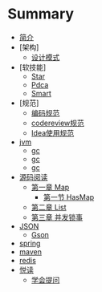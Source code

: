 # Summary
* [简介](README.md)
* [架构]
    * [设计模式](src/architecture/DesignMode.md)
* [软技能]
    * [Star](src/soft_skills/interview_star.md)
    * [Pdca](src/soft_skills/pdca.md)
    * [Smart](src/soft_skills/Smart.md)
* [规范]
    * [编码规范](src/specification/Code.md)
    * [codereview规范](src/specification/CodeReview.md)
    * [Idea使用规范](src/specification/Idea.md)
* [jvm](src/jvm/JVM.md)
    * [gc](src/jvm/JMM.md)
    * [gc](src/jvm/ClassLoad.md)
    * [gc](src/jvm/GC.md)
* [源码阅读](src/sourcecode/README.md)
    * [第一章 Map](src/sourcecode/map/Map.md)
        * [第一节 HasMap](src/sourcecode/map/HashMap.md)
    * [第二章 List](src/sourcecode/list/List.md)
    * [第三章 并发锁事](src/sourcecode/concurrent/Concurrent.md)
* [JSON](src/json/Json.md)
    * [Gson](src/json/Gson.md)
* [spring](src/spring/Spring.md)
* [maven](src/maven/Maven.md)
* [redis](src/redis/redis.md)
* [悦读](src/reader/Readme.md)
    * [学会提问](src/reader/学会提问.md)